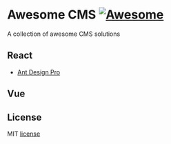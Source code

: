 
# Awesome CMS [![Awesome](https://awesome.re/badge-flat2.svg)](https://awesome.re)

A collection of awesome CMS solutions

## React
- [Ant Design Pro](https://pro.ant.design/zh-CN/)

## Vue

## License

MIT [license](./LICENSE)

